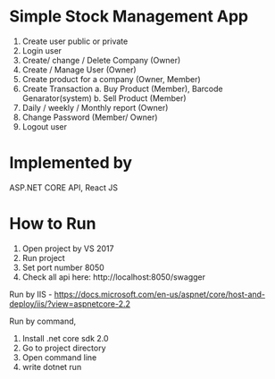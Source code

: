 # Simple Stock Management App

1.	Create user public or private
2.	Login user
3.	Create/ change / Delete Company (Owner)
4.	Create / Manage User (Owner)
5.	Create product for a company (Owner, Member)
6.	Create Transaction
  a.	Buy Product (Member), Barcode Genarator(system)
  b.	Sell Product (Member)
7. Daily / weekly / Monthly report (Owner)
8. Change Password (Member/ Owner)
9. Logout user

# Implemented by
ASP.NET CORE API, React JS

# How to Run
1. Open project by VS 2017
2. Run project
3. Set port number 8050
2. Check all api here: http://localhost:8050/swagger

Run by IIS - https://docs.microsoft.com/en-us/aspnet/core/host-and-deploy/iis/?view=aspnetcore-2.2

Run by command,
1. Install .net core sdk 2.0
2. Go to project directory
3. Open command line
2. write dotnet run

